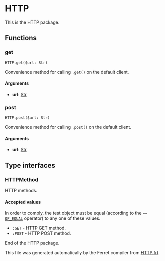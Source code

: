 # HTTP

This is the HTTP package.






## Functions

### get

```
HTTP.get($url: Str)
```

Convenience method for calling `.get()` on the default client.


#### Arguments

* __url__: [Str](/std/doc/String.md)  



### post

```
HTTP.post($url: Str)
```

Convenience method for calling `.post()` on the default client.


#### Arguments

* __url__: [Str](/std/doc/String.md)  


## Type interfaces

### HTTPMethod

HTTP methods.



#### Accepted values

In order to comply, the test object must be equal (according to the `==` [`OP_EQUAL`](/doc/Operators.md#equality-operator) operator) to any one of these values.

* `:GET` - HTTP GET method.
* `:POST` - HTTP POST method.

End of the HTTP package.

This file was generated automatically by the Ferret compiler from
[HTTP.frt](../HTTP.frt).